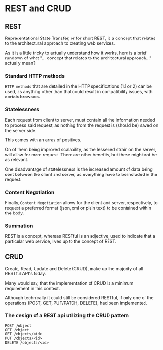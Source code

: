# REST and CRUD

## REST
Representational State Transfer, or for short REST, is a concept that relates to the architectural approach to creating web services.

As it is a little tricky to actually understand how it works, here is a brief rundown of what "... concept that relates to the architectural approach..." actually mean?

### Standard HTTP methods
`HTTP methods` that are detailed in the HTTP specifications (1.1 or 2) can be used, as anything other than that could result in compatibility issues, with certain browsers.


### Statelessness
Each request from client to server, must contain all the information needed to process said request, as nothing from the request is (should be) saved on the server side.

This comes with an array of positives.

On of them being improved scalability, as the lessened strain on the server, will allow for more request.
There are other benefits, but these might not be as relevant.

One disadvantage of statelessness is the increased amount of data being sent between the client and server, as everything have to be included in the request.


### Content Negotiation

Finally, `Content Negotiation` allows for the client and server, respectively, to request a preferred format (json, xml or plain text) to be contained within the body.


### Summation
REST is a concept, whereas RESTful is an adjective, used to indicate that a particular web service, lives up to the concept of REST.


## CRUD
Create, Read, Update and Delete (CRUD), make up the majority of all RESTful API's today.

Many would say, that the implementation of CRUD is a minimum requirement in this context.

Although technically it could still be considered RESTful, if only one of the operations (POST, GET, PUT/PATCH, DELETE), had been implemented.


### The design of a REST api utilizing the CRUD pattern
    POST /object
    GET /object
    GET /objects/<id>
    PUT /objects/<id>
    DELETE /objects/<id>


